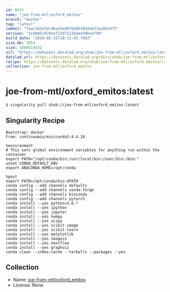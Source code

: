 ```yaml
---
id: 8421
name: "joe-from-mtl/oxford_emitos"
branch: "master"
tag: "latest"
commit: "faac181d3dc96aa5e8076d0539ddab73aa063475"
version: "3cdb05c0791ef23d7212bded38beaf94"
build_date: "2019-05-15T10:11:43.789Z"
size_mb: 3054
size: 1088614431
sif: "https://datasets.datalad.org/shub/joe-from-mtl/oxford_emitos/latest/2019-05-15-faac181d-3cdb05c0/3cdb05c0791ef23d7212bded38beaf94.simg"
datalad_url: https://datasets.datalad.org?dir=/shub/joe-from-mtl/oxford_emitos/latest/2019-05-15-faac181d-3cdb05c0/
recipe: https://datasets.datalad.org/shub/joe-from-mtl/oxford_emitos/latest/2019-05-15-faac181d-3cdb05c0/Singularity
collection: joe-from-mtl/oxford_emitos
---
```


# joe-from-mtl/oxford_emitos:latest

```bash
$ singularity pull shub://joe-from-mtl/oxford_emitos:latest
```

## Singularity Recipe

```singularity
Bootstrap: docker
From: continuumio/miniconda3:4.4.10

%environment
# This sets global environment variables for anything run within the container
export PATH="/opt/conda/bin:/usr/local/bin:/user/bin:/bin:"
unset CONDA_DEFAULT_ENV
export ANACONDA_HOME=/opt/conda

%post
export PATH=/opt/conda/bin:$PATH
conda config --add channels defaults
conda config --add channels conda-forge
conda config --add channels bioconda
conda config --add channels pytorch
conda install --yes python=3.6.*
conda install --yes ipython
conda install --yes jupyter
conda install --yes numpy
conda install --yes scipy
conda install --yes scikit-image
conda install --yes scikit-learn
conda install --yes matplotlib
conda install --yes imageio
conda install --yes nextflow
conda install --yes graphviz
conda clean --index-cache --tarballs --packages --yes
```

## Collection

 - Name: [joe-from-mtl/oxford_emitos](https://github.com/joe-from-mtl/oxford_emitos)
 - License: None

